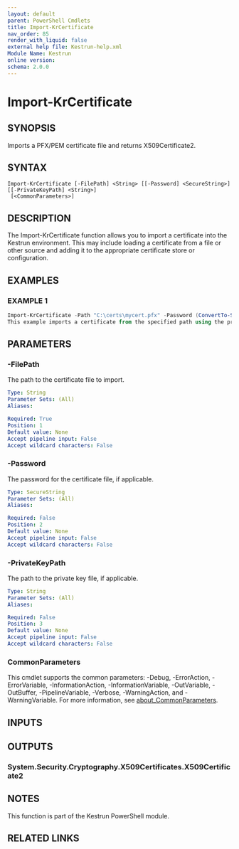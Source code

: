 ```yaml
---
layout: default
parent: PowerShell Cmdlets
title: Import-KrCertificate
nav_order: 85
render_with_liquid: false
external help file: Kestrun-help.xml
Module Name: Kestrun
online version:
schema: 2.0.0
---
```


# Import-KrCertificate

## SYNOPSIS
Imports a PFX/PEM certificate file and returns X509Certificate2.

## SYNTAX

```
Import-KrCertificate [-FilePath] <String> [[-Password] <SecureString>] [[-PrivateKeyPath] <String>]
 [<CommonParameters>]
```

## DESCRIPTION
The Import-KrCertificate function allows you to import a certificate into the Kestrun environment.
This may include loading a certificate from a file or other source and adding it to the appropriate certificate store or configuration.

## EXAMPLES

### EXAMPLE 1
```powershell
Import-KrCertificate -Path "C:\certs\mycert.pfx" -Password (ConvertTo-SecureString "password" -AsPlainText -Force)
This example imports a certificate from the specified path using the provided password.
```

## PARAMETERS

### -FilePath
The path to the certificate file to import.

```yaml
Type: String
Parameter Sets: (All)
Aliases:

Required: True
Position: 1
Default value: None
Accept pipeline input: False
Accept wildcard characters: False
```

### -Password
The password for the certificate file, if applicable.

```yaml
Type: SecureString
Parameter Sets: (All)
Aliases:

Required: False
Position: 2
Default value: None
Accept pipeline input: False
Accept wildcard characters: False
```

### -PrivateKeyPath
The path to the private key file, if applicable.

```yaml
Type: String
Parameter Sets: (All)
Aliases:

Required: False
Position: 3
Default value: None
Accept pipeline input: False
Accept wildcard characters: False
```

### CommonParameters
This cmdlet supports the common parameters: -Debug, -ErrorAction, -ErrorVariable, -InformationAction, -InformationVariable, -OutVariable, -OutBuffer, -PipelineVariable, -Verbose, -WarningAction, and -WarningVariable. For more information, see [about_CommonParameters](http://go.microsoft.com/fwlink/?LinkID=113216).

## INPUTS

## OUTPUTS

### System.Security.Cryptography.X509Certificates.X509Certificate2
## NOTES
This function is part of the Kestrun PowerShell module.

## RELATED LINKS
